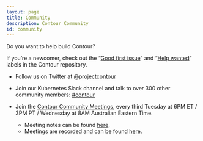 ```yaml
---
layout: page
title: Community
description: Contour Community
id: community
---
```

Do you want to help build Contour?

If you’re a newcomer, check out the “[Good first issue][1]” and “[Help wanted][2]” labels in the Contour repository.

* Follow us on Twitter at [@projectcontour][3]

* Join our Kubernetes Slack channel and talk to over 300 other community members: [#contour​][4]

* Join the [Contour Community Meetings][5], every third Tuesday at 6PM ET / 3PM PT / Wednesday at 8AM Australian Eastern Time.
  * Meeting notes can be found [here][6].
  * Meetings are recorded and can be found [here][7].

[1]: {{site.github.repository_url}}/issues?q=is%3Aopen+is%3Aissue+label%3A%22Good+first+issue%22
[2]: {{site.github.repository_url}}/issues?utf8=%E2%9C%93&q=is%3Aopen+is%3Aissue+label%3A%22Help+wanted%22+
[3]: {{site.footer_social_links.Twitter.url}}
[4]: {{site.footer_social_links.Slack.url}}
[5]: https://vmware.zoom.us/j/347232187
[6]: https://hackmd.io/84Xbl4WBTpm7OBhaOAsSiw
[7]: https://www.youtube.com/playlist?list=PL7bmigfV0EqTBsPrnCkzhu0R4SAWnBjLj